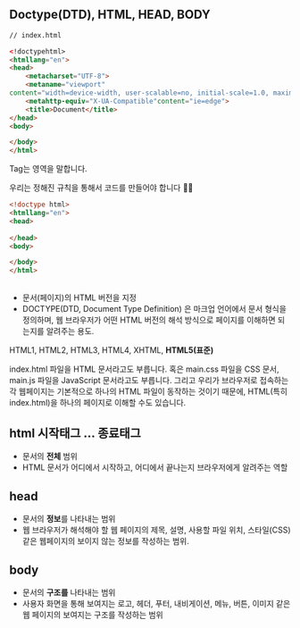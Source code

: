 ## Doctype(DTD), HTML, HEAD, BODY

```html
// index.html

<!doctypehtml>
<htmllang="en">
<head>
    <metacharset="UTF-8">
    <metaname="viewport"
content="width=device-width, user-scalable=no, initial-scale=1.0, maximum-scale=1.0, minimum-scale=1.0">
    <metahttp-equiv="X-UA-Compatible"content="ie=edge">
    <title>Document</title>
</head>
<body>

</body>
</html>
```

Tag는 영역을 말합니다.

우리는 정해진 규칙을 통해서 코드를 만들어야 합니다 ✍🏻

```html
<!doctype html>
<htmllang="en">
<head>
   
</head>
<body>

</body>
</html>
```

## <!doctype html>

- 문서(페이지)의 HTML 버전을 지정
- DOCTYPE(DTD, Document Type Definition) 은 마크업 언어에서 문서 형식을 정의하며, 웹 브라우저가 어떤 HTML 버전의 해석 방식으로 페이지를 이해하면 되는지를 알려주는 용도.

HTML1, HTML2, HTML3, HTML4, XHTML, **HTML5(표준)**

index.html 파일을 HTML 문서라고도 부릅니다. 혹은 main.css 파일을 CSS 문서, main.js 파일을 JavaScript 문서라고도 부릅니다. 그리고 우리가 브라우저로 접속하는 각 웹페이지는 기본적으로 하나의 HTML 파일이 동작하는 것이기 때문에, HTML(특히 index.html)을 하나의 페이지로 이해할 수도 있습니다.

## html 시작태그 ... 종료태그

- 문서의 **전체** 범위
- HTML 문서가 어디에서 시작하고, 어디에서 끝나는지 브라우저에게 알려주는 역할

## head

- 문서의 **정보**를 나타내는 범위
- 웹 브라우저가 해석해야 할 웹 페이지의 제목, 설명, 사용할 파일 위치, 스타일(CSS)같은 웹페이지의 보이지 않는 정보를 작성하는 범위.

## body

- 문서의 **구조를** 나타내는 범위
- 사용자 화면을 통해 보여지는 로고, 헤더, 푸터, 내비게이션, 메뉴, 버튼, 이미지 같은 웹 페이지의 보여지는 구조를 작성하는 범위